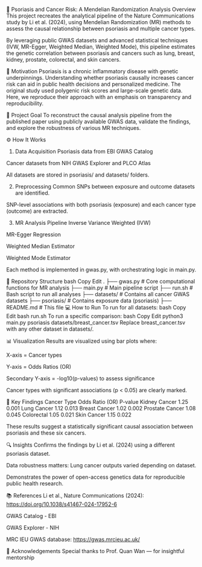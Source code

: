 🔬 Psoriasis and Cancer Risk: A Mendelian Randomization Analysis
Overview
This project recreates the analytical pipeline of the Nature Communications study by Li et al. (2024), using Mendelian Randomization (MR) methods to assess the causal relationship between psoriasis and multiple cancer types.

By leveraging public GWAS datasets and advanced statistical techniques (IVW, MR-Egger, Weighted Median, Weighted Mode), this pipeline estimates the genetic correlation between psoriasis and cancers such as lung, breast, kidney, prostate, colorectal, and skin cancers.

🧠 Motivation
Psoriasis is a chronic inflammatory disease with genetic underpinnings. Understanding whether psoriasis causally increases cancer risk can aid in public health decisions and personalized medicine. The original study used polygenic risk scores and large-scale genetic data. Here, we reproduce their approach with an emphasis on transparency and reproducibility.

🚀 Project Goal
To reconstruct the causal analysis pipeline from the published paper using publicly available GWAS data, validate the findings, and explore the robustness of various MR techniques.

⚙️ How It Works
1. Data Acquisition
Psoriasis data from EBI GWAS Catalog

Cancer datasets from NIH GWAS Explorer and PLCO Atlas

All datasets are stored in psoriasis/ and datasets/ folders.

2. Preprocessing
Common SNPs between exposure and outcome datasets are identified.

SNP-level associations with both psoriasis (exposure) and each cancer type (outcome) are extracted.

3. MR Analysis Pipeline
Inverse Variance Weighted (IVW)

MR-Egger Regression

Weighted Median Estimator

Weighted Mode Estimator

Each method is implemented in gwas.py, with orchestrating logic in main.py.

📁 Repository Structure
bash
Copy
Edit
.
├── gwas.py                    # Core computational functions for MR analysis
├── main.py                    # Main pipeline script
├── run.sh                     # Bash script to run all analyses
├── datasets/                  # Contains all cancer GWAS datasets
├── psoriasis/                 # Contains exposure data (psoriasis)
├── README.md                  # This file
💻 How to Run
To run for all datasets:
bash
Copy
Edit
bash run.sh
To run a specific comparison:
bash
Copy
Edit
python3 main.py psoriasis datasets/breast_cancer.tsv
Replace breast_cancer.tsv with any other dataset in datasets/.

📊 Visualization
Results are visualized using bar plots where:

X-axis = Cancer types

Y-axis = Odds Ratios (OR)

Secondary Y-axis = -log10(p-values) to assess significance

Cancer types with significant associations (p < 0.05) are clearly marked.

📌 Key Findings
Cancer Type	Odds Ratio (OR)	P-value
Kidney Cancer	1.25	0.001
Lung Cancer	1.12	0.013
Breast Cancer	1.02	0.002
Prostate Cancer	1.08	0.045
Colorectal	1.05	0.021
Skin Cancer	1.15	0.022

These results suggest a statistically significant causal association between psoriasis and these six cancers.

🔍 Insights
Confirms the findings by Li et al. (2024) using a different psoriasis dataset.

Data robustness matters: Lung cancer outputs varied depending on dataset.

Demonstrates the power of open-access genetics data for reproducible public health research.

📚 References
Li et al., Nature Communications (2024): https://doi.org/10.1038/s41467-024-17952-6

GWAS Catalog - EBI

GWAS Explorer - NIH

MRC IEU GWAS database: https://gwas.mrcieu.ac.uk/

🙏 Acknowledgements
Special thanks to Prof. Quan Wan — for insightful mentorship

